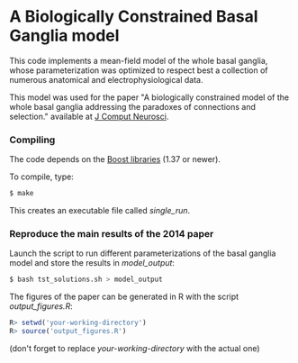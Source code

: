 # A Biologically Constrained Basal Ganglia model

This code implements a mean-field model of the whole basal ganglia, whose parameterization was optimized to respect best a collection of numerous anatomical and electrophysiological data.

This model was used for the paper "A biologically constrained model of the whole basal ganglia addressing the paradoxes of connections and selection." available at [J Comput Neurosci](http://link.springer.com/article/10.1007/s10827-013-0476-2).

### Compiling

The code depends on the [Boost libraries](http://www.boost.org/) (1.37 or newer). 

To compile, type:

```sh
$ make
```

This creates an executable file called *single_run*.

### Reproduce the main results of the 2014 paper


Launch the script to run different parameterizations of the basal ganglia model and store the results in *model_output*:

```sh
$ bash tst_solutions.sh > model_output
```

The figures of the paper can be generated in R with the script *output_figures.R*:

```R
R> setwd('your-working-directory')
R> source('output_figures.R')
```

(don't forget to replace *your-working-directory* with the actual one)
